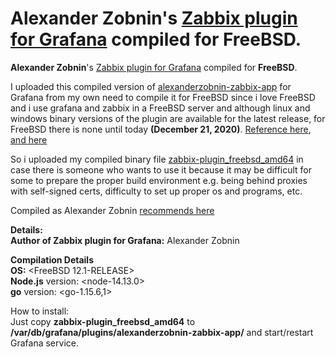 # **Alexander Zobnin**'s [Zabbix plugin for Grafana](https://grafana.com/grafana/plugins/alexanderzobnin-zabbix-app) compiled for **FreeBSD**.
**Alexander Zobnin**'s [Zabbix plugin for Grafana](https://grafana.com/grafana/plugins/alexanderzobnin-zabbix-app) compiled for **FreeBSD**.

I uploaded this compiled version of [alexanderzobnin-zabbix-app](https://github.com/alexanderzobnin/grafana-zabbix-app) for Grafana from my own need to compile it for FreeBSD since i love FreeBSD and i use grafana and zabbix in a FreeBSD server and although linux and windows binary versions of the plugin are available for the latest release, for FreeBSD there is none until today **(December 21, 2020)**.
[Reference here](https://github.com/alexanderzobnin/grafana-zabbix/issues/1022), [and here](https://github.com/alexanderzobnin/grafana-zabbix/issues/1054#issuecomment-706676252)

So i uploaded my compiled binary file [zabbix-plugin_freebsd_amd64](https://github.com/a0rat0s/zabbix_plugin_grafana/releases/latest) in case there is someone who wants to use it because it may be difficult for some to prepare the proper build environment e.g. being behind proxies with self-signed certs, difficulty to set up proper os and programs, etc.

Compiled as Alexander Zobnin [recommends here](https://github.com/alexanderzobnin/grafana-zabbix/issues/1022#issuecomment-682366412)

**Details:**<br>
**Author of Zabbix plugin for Grafana:** Alexander Zobnin<br>

**Compilation Details**<br>
**OS:** <FreeBSD 12.1-RELEASE><br>
**Node.js** version: <node-14.13.0><br>
**go** version: <go-1.15.6,1><br>

How to install:<br>
Just copy **zabbix-plugin_freebsd_amd64** to **/var/db/grafana/plugins/alexanderzobnin-zabbix-app/** and start/restart Grafana service.
